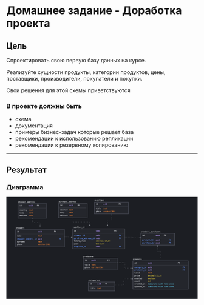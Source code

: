 # Домашнее задание - Доработка проекта

## Цель

Спроектировать свою первую базу данных на курсе.

Реализуйте сущности продукты, категории продуктов, цены, поставщики, производители, покупатели и покупки.

Свои решения для этой схемы приветствуются

### В проекте должны быть

- схема
- документация
- примеры бизнес-задач которые решает база
- рекомендации к использованию репликации
- рекомендации к резервному копированию

---

## Результат

### Диаграмма

![Diagramma](/img/diagram.png)
